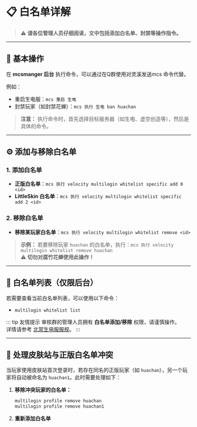 # 📋 **白名单详解**

> ⚠️ **请各位管理人员仔细阅读，文中包括添加白名单、封禁等操作指令。**

---

## 🔧 **基本操作**

在 **mcsmanger 后台** 执行命令，可以通过在Q群使用对灵溪发送mcs 命令代替。

例如：
- 重启生电服：`mcs 重启 生电`
- 封禁玩家（如封禁花蝉）：`mcs 执行 生电 ban huachan`

> **注意：** 执行命令时，首先选择目标服务器（如生电、虚空创造等），然后是具体的命令。

---

## ⚙️ **添加与移除白名单**

### 1. **添加白名单**
- **正版白名单**：`mcs 执行 velocity multilogin whitelist specific add 0 <id>`
- **LittleSkin 白名单**：`mcs 执行 velocity multilogin whitelist specific add 2 <id>`

### 2. **移除白名单**
- **移除某玩家白名单**：`mcs 执行 velocity multilogin whitelist remove <id>`

> **示例：** 若要移除玩家 `huachan` 的白名单，执行：`mcs 执行 velocity multilogin whitelist remove huachan`  
> ⚠️ **切勿对腐竹花蝉使用此操作！**

---

## 📝 **白名单列表（仅限后台）**

若需要查看当前白名单列表，可以使用以下命令：
- `multilogin whitelist list`

::: tip 友情提示
审核群的管理人员拥有 **白名单添加/移除** 权限，请谨慎操作。  
详情请参考 [北冥生电服服规](/2-生电群组服/2.2-生电服服规)。
:::

---

## 🔄 **处理皮肤站与正版白名单冲突**

当玩家使用皮肤站首次登录时，若存在同名的正版玩家（如 `huachan`），另一个玩家将自动被命名为 `huachan1`。此时需要处理如下：

1. **移除冲突玩家的白名单：**

   ```bash
   multilogin profile remove huachan
   multilogin profile remove huachan1
   ```

2. **重新添加白名单**


